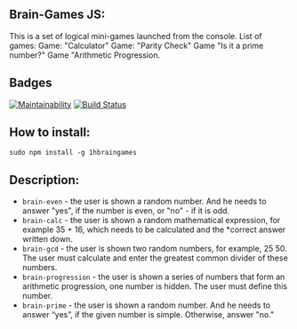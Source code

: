 ## Brain-Games JS:
This is a set of logical mini-games launched from the console. List of games: Game: "Calculator" Game: "Parity Check" Game "Is it a prime number?" Game "Arithmetic Progression.

## **Badges**
[![Maintainability](https://api.codeclimate.com/v1/badges/0190f50084e3209bd2df/maintainability)](https://codeclimate.com/github/yanepenb/Brain-Games-JS/maintainability)
[![Build Status](https://travis-ci.org/yanepenb/Brain-Games-JS.svg?branch=master)](https://travis-ci.org/yanepenb/Brain-Games-JS)

## **How to install:**
```
sudo npm install -g 1hbraingames
```
## **Description:**
* ```brain-even``` - the user is shown a random number. And he needs to answer "yes", if the number is even, or "no" - if it is odd.
* ```brain-calc``` - the user is shown a random mathematical expression, for example 35 + 16, which needs to be calculated and the *correct answer written down.
* ```brain-gcd``` - the user is shown two random numbers, for example, 25 50. The user must calculate and enter the greatest common divider of these numbers.
* ```brain-progression``` - the user is shown a series of numbers that form an arithmetic progression, one number is hidden. The user must define this number.
* ```brain-prime``` - the user is shown a random number. And he needs to answer “yes”, if the given number is simple. Otherwise, answer "no."
